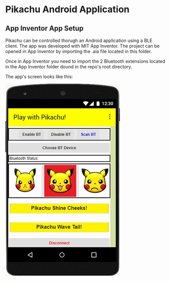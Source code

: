 # Pikachu Android Application

## **App Inventor App Setup**

Pikachu can be controlled thorugh an Android application using a BLE client.
The app was developed with MIT App Inventor. The project can be opened in App Inventor by importing the .aia file located in this folder.

Once in App Inventor you need to import the 2 Bluetooth extensions located in the App Inventor folder dound in the repo's root directory.

The app's screen looks like this:

![Screen](App_Screen.jpg)